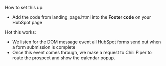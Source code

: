 How to set this up:
* Add the code from landing_page.html into the **Footer code** on your HubSpot page

Hot this works:
* We listen for the DOM message event all HubSpot forms send out when a form submission is complete
* Once this event comes through, we make a request to Chili Piper to route the prospect and show the calendar popup.